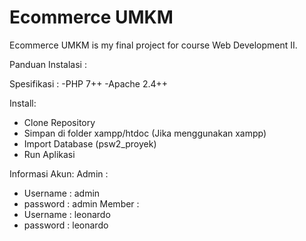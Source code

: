 # Ecommerce UMKM
Ecommerce UMKM is my final project for course Web Development II.

Panduan Instalasi :

Spesifikasi :
-PHP 7++
-Apache 2.4++

Install:
- Clone Repository
- Simpan di folder xampp/htdoc (Jika menggunakan xampp)
- Import Database (psw2_proyek)
- Run Aplikasi

Informasi Akun:
Admin :
- Username : admin
- password : admin
Member :
- Username : leonardo
- password : leonardo
